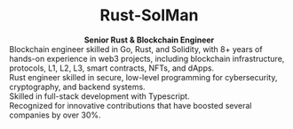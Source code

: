 <h1 align="center">Rust-SolMan</h1>

<div align="center">
  <strong>Senior Rust & Blockchain Engineer</strong>
</div>
<div align="left">
Blockchain engineer skilled in Go, Rust, and Solidity, with 8+ years of hands-on experience in web3 projects, including blockchain infrastructure, protocols, L1, L2, L3, smart contracts, NFTs, and dApps.<br />
Rust engineer skilled in secure, low-level programming for cybersecurity, cryptography, and backend systems.<br />
Skilled in full-stack development with Typescript.<br />
Recognized for innovative contributions that have boosted several companies by over 30%.<br />
</div>
